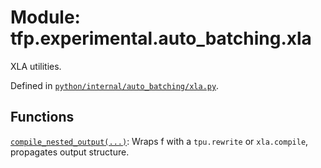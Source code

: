 <div itemscope itemtype="http://developers.google.com/ReferenceObject">
<meta itemprop="name" content="tfp.experimental.auto_batching.xla" />
<meta itemprop="path" content="Stable" />
</div>

# Module: tfp.experimental.auto_batching.xla

XLA utilities.



Defined in [`python/internal/auto_batching/xla.py`](https://github.com/tensorflow/probability/tree/master/tensorflow_probability/python/internal/auto_batching/xla.py).

<!-- Placeholder for "Used in" -->


## Functions

[`compile_nested_output(...)`](../../../tfp/experimental/auto_batching/xla/compile_nested_output.md): Wraps f with a `tpu.rewrite` or `xla.compile`, propagates output structure.

